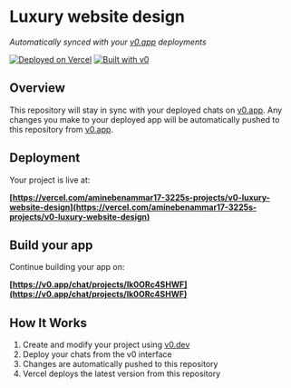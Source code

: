 # Luxury website design

*Automatically synced with your [v0.app](https://v0.app) deployments*

[![Deployed on Vercel](https://img.shields.io/badge/Deployed%20on-Vercel-black?style=for-the-badge&logo=vercel)](https://vercel.com/aminebenammar17-3225s-projects/v0-luxury-website-design)
[![Built with v0](https://img.shields.io/badge/Built%20with-v0.app-black?style=for-the-badge)](https://v0.app/chat/projects/lk0ORc4SHWF)

## Overview

This repository will stay in sync with your deployed chats on [v0.app](https://v0.app).
Any changes you make to your deployed app will be automatically pushed to this repository from [v0.app](https://v0.app).

## Deployment

Your project is live at:

**[https://vercel.com/aminebenammar17-3225s-projects/v0-luxury-website-design](https://vercel.com/aminebenammar17-3225s-projects/v0-luxury-website-design)**

## Build your app

Continue building your app on:

**[https://v0.app/chat/projects/lk0ORc4SHWF](https://v0.app/chat/projects/lk0ORc4SHWF)**

## How It Works

1. Create and modify your project using [v0.dev](https://v0.dev)
2. Deploy your chats from the v0 interface
3. Changes are automatically pushed to this repository
4. Vercel deploys the latest version from this repository